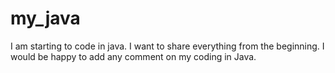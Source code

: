 # my_java
I am starting to code in java. I want to share everything from the beginning.
I would be happy to add any comment on my coding in Java.